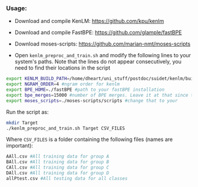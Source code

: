 ### Usage:

- Download and compile KenLM: https://github.com/kpu/kenlm
- Download and compile FastBPE: https://github.com/glample/fastBPE
- Download moses-scripts: https://github.com/marian-nmt/moses-scripts

- Open `kenlm_preproc_and_train.sh` and modify the following lines to your system's paths. Note that the lines do not appear consecutively, you need to find their locations in the script

```bash
export KENLM_BUILD_PATH=/home/dheart/uni_stuff/postdoc/suidet/kenlm/build #change that to the location on your system
export NGRAM_ORDER=4 #ngram order for kenlm
export BPE_HOME=./fastBPE #path to your fastBPE installation
export bpe_merges=15000 #number of BPE merges. Leave it at that since the dataset is small
export moses_scripts=./moses-scripts/scripts #change that to your 
```

Run the script as:
```bash
mkdir Target
./kenlm_preproc_and_train.sh Target CSV_FILES
```
Where `CSV_FILES` is a folder containing the following files (names are important):
```bash
AAll.csv #All training data for group A
BAll.csv #All training data for group B
CAll.csv #All training data for group C
DAll.csv #All training data for group D
allPtest.csv #All testing data for all classes
```